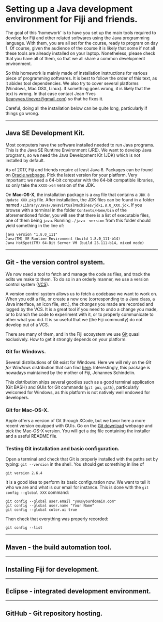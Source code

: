 # Setting up a Java development environment for Fiji and friends.

The goal of this 'homework' is to have you set up the main tools required to develop for Fiji and other related softwares using the Java programming language. With them, you are all set for the course, ready to program on day 1. Of course, given the audience of the course it is likely that some if not all these tools are already installed on your laptop. Nonetheless, please check that you have all of them, so that we all share a common development environment. 

So this homework is mainly made of installation instructions for various piece of programming softwares. It is best to follow the order of this text, as it abides tool dependencies. We also try to cover several platforms (Windows, Mac OSX, Linux). If something goes wrong, it is likely that the text is wrong. In that case contact Jean-Yves (jeanyves.tinevez@gmail.com) so that he fixes it.

Careful, doing all the installation below can be quite long, particularly if things go wrong.

----------


## Java SE Development Kit.

Most computers have the software installed needed to run Java programs. This is the Java SE Runtime Environment (JRE). We want to develop Java programs, so we need the Java Development Kit (JDK) which is not installed by default. 

As of 2017, Fiji and friends require at least Java 8. Packages can be found on [Oracle webpage](http://www.oracle.com/technetwork/java/javase/downloads/jdk8-downloads-2133151.html). Pick the latest version for your platform. Very important: we need a 64-bit computer with the 64-bit compatible libraries, so only take the `XXXX-x64` version of the JDK.

On **Mac-OS-X**, the installation package is a `dmg` file that contains a `JDK 8 Update XXX.pkg`  file. After installation, the JDK files can be found in a folder named `/Library/Java/JavaVirtualMachines/jdk1.8.0_XXX.jdk`. If you browse with a terminal in the folder `Contents/Home/bin` of the aforementioned folder, you will see that there is a list of executable files, one of them being `java`. Running `./java -version` from this folder should yield something in the line of:

    java version "1.8.0_111"
	Java(TM) SE Runtime Environment (build 1.8.0_111-b14)
	Java HotSpot(TM) 64-Bit Server VM (build 25.111-b14, mixed mode)


----------


## Git - the version control system.

We now need a tool to fetch and manage the code as files, and track the edits we make to them. To do so in an orderly manner, we use a version control system ([VCS](https://en.wikipedia.org/wiki/Version_control)). 

A version control system allows us to fetch a codebase we want to work on. When you edit a file, or create a new one (corresponding to a Java class, a Java interface, an icon file, _etc._), the *changes* you made are recorded and logged by the VCS. It is a great tool if you need to undo a change you made, or to branch the code to experiment with it, or to properly communicate to other what you did. It is so useful that we (the Fiji community) do not develop out of a VCS.

There are many of them, and in the Fiji ecosystem we use [Git](https://git-scm.com/) quasi exclusively. How to get it strongly depends on your platform.

### Git for Windows.

Several distributions of Git exist for Windows. Here we will rely on the *Git for Windows* distribution that can find [here](https://git-for-windows.github.io/). Interestingly, this package is nowadays maintained by the mother of Fiji, Johannes Schindelin.

This distribution ships several goodies such as a good terminal application (Git BASH) and GUIs for Git commands (`git gui`, `gitk`), particularly welcomed for Windows, as this platform is not natively well endowed for developers. 

### Git for Mac-OS-X.

Apple offers a version of Git through XCode, but we favor here a more recent version equipped with GUIs. Go on the [Git download](https://git-scm.com/downloads) webpage and pick the Mac-OS-X version. You will get a `dmg` file containing the installer and a useful README file.

### Testing Git installation and basic configuration.

Open a terminal and check that Git is properly installed with the paths set by typing: `git --version` in the shell. You should get something in line of 

	git version 2.6.4

It is a good idea to perform its basic configuration now. We want to tell it who we are and what is our email for instance. This is done with the `git config --global XXX` command:

	git config --global user.email "you@yourdomain.com"
	git config --global user.name "Your Name"
	git config --global color.ui true

Then check that everything was properly recorded:

	git config --list

----------


## Maven - the build automation tool.


----------


## Installing Fiji for development.


----------


## Eclipse - integrated development environment.


----------


## GitHub - Git repository hosting.

